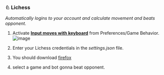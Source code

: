 ### ♘ Lichess
*Automatically logins to your account and calculate movement and beats opponent.*
1. Activate **[Input moves with keyboard](https://lichess.org/account/preferences/game-behavior)** from Preferences/Game Behavior.
![image](https://github.com/iProB1/lichess-bot/assets/50064486/94af84d2-5c9d-45c2-8888-9dbc83cbc1d8)


2. Enter your Lichess credentials in the *settings.json* file. 
3. You should download [firefox](https://www.mozilla.org/en-US/firefox/new/)
4. select a game and bot gonna beat opponent.

